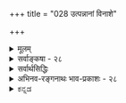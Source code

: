 +++
title = "028 उत्पन्नानां विनाशे"

+++
<details><summary>मूलम्</summary>

उत्पन्नानां विनाशे ध्रुवभवितृतया हेत्वपेक्षाविहीने जन्मन्येवोपरोधात्क्षणिकमिह जगत्सर्वमित्यप्यसारम् ।  
लिङ्गं ह्येष्यत्त्वमात्रं जननविधुरता तत्क्षणानुक्षणत्वे तत्त्वं तज्जन्यता वा तदिदमनियमासिद्धिबाधादिदूष्यम् ॥ २८ ॥
</details>

<details><summary>सर्वाङ्कषा - २८</summary>

[[62]]

पुनः विभज्य वैभाषिकोक्तं प्रकारान्तरेण जगतः क्षणिकत्वसाधनप्रकारमाशङ्कय परिहरतिउत्पन्नानामित्यादि । **विनाशे** = ध्वंसे **ध्रुवभवितृतया** = ध्रुवभावित्वेन हेतुना **हेत्वपेक्षाविहीने** = हेतुनिरपेक्षे सिद्धे सति उत्पन्नानां पदार्थानां **जन्मन्येव** = उत्पत्तिसमय एव **निरोधात्** = ध्वंसात् इह सर्वं जगत् **क्षणिकम्** = एकक्षणमात्रवर्तीति सिद्धम् । अयं भावः - नाशाख्यः कश्चन पदार्थः ध्वंसपर्यायः भावरूपोऽभावरूपो वा लौकिकपरीक्षकसर्वसंमतः दुरपह्नवः ।  

स च नित्य इत्यपि,  
अन्यथा ध्वस्तस्य पुनरुन्मज्जनप्रसङ्गः ।  
ध्वंसो यद्य् अनित्यः,  
तर्हि तस्य नाशः कदाचित् स्याद् एव ।  
एवञ्च घटस्य ध्वंसो नाम घटनाशः,  
तस्य **नाशे** = घटनाशस्य नाशे पुनः घट उज्जीवेत् ।  
घटाभावाभावो हि घट एव ।  
अतश्च नित्यत्वादेव सः हेतुनिरपेक्ष इति च स्वतस्सिद्धम् ।  
न च ध्वंसस्य नित्यत्वेऽपि उत्पत्तेर् अङ्गीकारात्,  
तस्य हेतुनिरपेक्षत्वं नास्तीति वाच्यम्;  
उत्पत्तिमतो हि नाशः अनिवार्यः ।  
अत एव हि 'जातस्य हि ध्रुवो मृत्युः' इति भवत्कूटस्थोपदेशः । न च मुद्गराघातादेः ध्वंसं प्रति कारणत्वस्य दृष्टत्वात् न निरपेक्षः ध्वंसः इति वाच्यम्; तेषाम् अभिव्यक्तिकारणत्वेनाप्युपपत्तेः । अपि च मुद्गराघातस्य ध्वंसं प्रति हेतुत्वं तवापि न हीष्टम्; अवयवविश्लेषकरण एव मुद्गराघातस्य त्वयापि पर्यवसानाङ्गीकारात् । न चान्ततः ध्वंसं प्रति प्रतियोगिनः कारणत्वस्यास्माभिरङ्गीकारात् ध्वंसस्य हेतुजन्यत्वं वर्तत एवेति वाच्यम्; पतितोऽसि मदीये जाले । ध्वंसं प्रति प्रतियोगि कारणमिति सत्यम् । ध्वंसस्य समवाय्यसमवायिकारणे तु न स्त एव । प्रतियोगि तु निमित्तकारणम् । अत एव निमित्तस्य प्रतियोगिनः सिद्धौ, ध्वंसे कारणान्तरनिरपेक्षतायाश्च भवताप्यङ्गीकारात्, कालस्य क्षेपे कारणाभावेन, जातस्य मृत्युः ध्रुवस्सिद्धः । न च कालेश्वरादृष्टादीनां कार्यसामान्यकारणानां सत्त्वान्न प्रतियोगिमात्रजन्यो ध्वंस इति वाच्यम्, कालेश्वरादिसद्भाव एव प्रमाणाभावेन, तेषां कारणत्वं हि दण्डापूपायितम् । अतश्च प्रतियोगिनि सिद्धे विवृतवदनेन ध्वंसेन स ग्रस्यत एवेति एकक्षणायूंषि सर्वाणि । अतः उत्पत्तिक्षणमात्रवर्तिनः सर्वे भावा इति जगत् सर्वं क्षणिक इति सिद्धम् । तथा चानुमानम् ' ध्वंसः हेतुनिरपेक्षः, ध्रुवभावित्वात्' इति ॥ 

तदिदं निराकरोति - इत्यप्यसारमिति ।  
कुत इत्यत्राह - लिङ्गं हीत्यादि ।  
हेतुं विकल्पयति एष्यत्त्वम् इत्यादिना ।  

उक्तानुमाने 'ध्रुवभावित्वात्' इति हेतोरर्थः कः ?  

- नियमेन आगामित्व-रूप एष्यत्त्व-सामान्यम् अर्थः ?  
- सदातनत्वम्,  
अत एवोत्पत्ति-रहितत्व-पर्यवसितं सत्ताधौव्यम् अर्थः ?  
- प्रतियोगिनः ध्वंसस्य च समानकालिकत्वमर्थः ?  
- उत प्रतियोगि-क्षणाव्यवहित-समनन्तर-कालिकत्वम् अर्थः ?  
- अथवा प्रतियोग्य्-आत्मकत्वम् एवार्थः ?  
उत प्रतियोगि-जन्यत्वम् अर्थः ?  
ध्रुव-भावि-पदस्य हि  
कथञ्चिद् एत अर्था भवन्ति ॥ 

पदानामर्थस्तु - एष्यत्त्वमात्रम्, सामान्यतः आगामित्वमर्थः । **जननविधुरता** = उत्पत्तिरहितत्वमर्थः । **ध्रुवभावि** = सदातनम् । **तत्क्षणत्वम्** = स एव क्षणः यस्य ध्वंसस्य, **तत्त्वम्** = प्रतियोगिसमानक्षणत्वमर्थः । 

[[63]]



**अनुक्षणत्वम्=तदनुक्षणत्वम्** = प्रतियोगिक्षणसमनन्तरक्षणभावित्वम् अर्थः । क्षणानुक्षणपदयोः द्वंद्वः, ततो भावप्रत्ययः, अनन्तरं प्रतियोगिवाचकतत्पदेन तत्पुरुषः । भावप्रत्ययात्पूर्वं वा तत्पुरुषः । ततश्च तत्क्षणत्वम्, तदनन्तरक्षणत्वं चार्थः । अथवा **तत्त्वम्** = प्रतियोग्यात्मकत्वमर्थः । यद्वा तज्जन्यता **वा** = प्रतियोगिजन्यत्वमर्थः ॥ एवं विकल्पितानां पक्षाणां क्रमाद्दोषानाह - तदिदमित्यादिना । तदिदमिति सामान्ये नपुंसकम् । एवं तोरर्थवर्णनम्, **अनियमासिद्धिबाधादिदूष्यम्** = **अनियमः** = व्यभिचारः । असिद्धिः प्रसिद्धा । बाघश्च प्रसिद्धः । आदिना विरोधस्य ग्रहणम् । एभिः दूष्यम् ॥ 

तत्र प्रथमे एष्यत्त्वे, अनियमः, हेतुनिरपेक्षत्वरूपसाध्यस्याभाववति हेतुसापेक्षे ध्वंसभिन्ने घटादौ एष्यत्त्वस्य सत्त्वात् व्यभिचारः ।  

द्वितीये जननविधुरत्वे, असिद्धिः । ध्वंसस्य प्रतियोगिजन्यत्वस्य सर्वसंमतत्वेन, जननविधुरत्वस्य पक्षे असिद्धिः ।  
हेत्वभाववत्पक्षः स्वरूपासिद्धिः । ननु तन्मते ध्वंसस्य नित्यत्वाङ्गीकारात् जननविधुरत्वं तत्रास्त्येवेति कथमसिद्धिरिति चेत्, न; ध्वंसस्य तत्त्वतः सामान्यरूपेण नित्यत्वेऽपि, प्रतियोगिसिद्धिसमनन्तरं तत्तत्प्रतियोगिकध्वंसत्वेन रूपेण जन्यत्वस्यावश्यकत्वात्, विशेषरूपेण जन्यत्वस्य सत्त्वात् । अन्यथा घटोत्पत्तेः पूर्वमपि घटध्वंसप्रसङ्गः । 

तृतीये, प्रतियोगिनः एकक्षणमात्रवृत्तित्वाङ्गीकारात्, प्रतियोगिना सह समानक्षणत्वाभावात् असिद्धिः । 

चतुर्थे, तदनन्तरक्षणभावित्वे सिद्धे, तस्यैव हेतुत्वरूपत्वात्, हेतुनिरपेक्षत्वविरुद्धत्वाद्धेतोः विरोधो दोषः स्पष्टः ।  
कार्याव्यवहितपूर्वक्षणवृत्तिर्हि कारणमुच्यते ।  
कारणाव्यवहितोत्तरवृत्ति चेत् कार्यम्,  
कार्याव्यवहितपूर्ववृत्तित्वमपि प्रतियोगिनिरूपितेनैव लभ्यत एवं ।  
तदेव च कारणत्वमिति ।  

पञ्चमे, ध्वंसे प्रतियोग्यात्मकत्वस्यासंभवात् हेत्वसिद्धिः स्पष्टा । 

षष्ठे, तज्-जन्यत्वे सिद्धे हेत्व्-अनपेक्षत्वं कथमुच्यते ?  
अतः विरोधः स्पष्ट एव ।  
अतश्च ध्वंसः हेत्वनपेक्षः, ध्रुवभावित्वादित्यनुमानस्यासंभवात् न क्षणिकत्वस्य सिद्धिः । ननु तदुक्तानुमानस्यास्तु दूषणम् अथापि ध्वंसः खलु न समवायिकारणापेक्षः, अनङ्गीकारात् । अत एव नासमवायिकारणमपि । एवञ्च ध्वंसं प्रति प्रतियोग्येव निमित्तकारणमिति तु सर्वसंमतम् । एवञ्च प्रतियोगिनि जाते, कारणस्य सिद्धत्वात् कुतः कार्यभूतो ध्वंसः तदैव न भवेत् । 'जातस्य हि ध्रुवो मृत्युः' इति हि न्यायः इति चेत्, उच्यते - ' नाभावो विद्यते सतः' इत्यपि तत्रैवोक्तमपि पश्य । किञ्च ध्वंसं प्रति प्रतियोगिमात्रं न हेतुः, कालेश्वरादृष्टादीनां साधारणकारणानामप्यपेक्षणात् । कालेश्वरादयो न सन्तीत्युक्तं किलेति चेत्, अत एव ते सन्त्येवेति सिद्धम् । न ह्यसतश्शशशृङ्गादावेवं चर्चा । अतश्च कूश्माण्डचौर्यकथाप्रसङ्गन्यायेन सिद्धा एव ते । अधिकं च तत्तदवसरे । अतश्च तेष्वन्यतमविलम्बेन कार्यस्य उत्पत्तिक्षण एव नाशासंभवात् न क्षणिकत्वसिद्धिः । एवं ध्वंसस्य विलम्बे, वस्तुनोऽनुवृत्तेः सिद्ध्या, स एव ' स्थिति' पदस्यार्थः । ' जातस्य हि' इत्याद्यपि, नाशस्यानिवार्यतां वक्ति, न तु प्रतियोगिसमनन्तरक्षणभाव्यताम् । अतः उक्तयुक्त्या न क्षणिकत्वसिद्धिः ॥ 

इदमन्त्रचिन्तनीयम् - दारुकाष्ठादिकं गृहाद्बहिरनावृतप्रदेशे प्रक्षिप्तं शीघ्रं नश्यति । गृहान्तः रक्षितं तु शतवर्षकालमपि तिष्ठति । विशिष्य रक्षणोपायाचरणेन ततोऽपि बहुवत्सरांस्तिष्ठेयुः । एवं शरीरमपि व्याध्यादिग्रस्तं चिकित्सारहितं चेत्, नश्यत्येव । औषधसेवादिभिस्तु रक्ष्यत इत्यप्यनुभवसिद्धम् । अन्यथा हि64 

आयुर्वेदशास्त्रमर्थशून्यमेव स्यात् । अतश्चैकमेव वस्तु द्वित्रक्षणस्थाय्यपि, द्वित्रदिनस्थायि, द्वित्रवर्षस्थायि चेत्यनुभवसिद्धम् । ततश्चैवं नाशे सहजेऽप्युपायैः कालानुवृत्तिरपि प्रत्यक्षसिद्धा । कालान्तरानुवृत्तिरेव स्थितिरुच्यते । अतश्च क्षणिकत्ववादोऽयं दुर्बल एव । सर्वाण्यपि कदाचिन्नश्यन्तीति तु सत्यम् । परन्तु कालक्षेपस्यापि सत्त्वादेतदपि सत्यमेव । अतश्च मानवबुद्ध्या निर्णेतुमशक्ये विषये, 'एवमेव ' इति निर्णयस्यासंभवात्, सकलशास्त्रव्यवहाराद्यनुसारात् वस्तुस्थैर्यमनिवार्यम् । वैराग्यार्थं क्षणिकोपदेशश्चेत्तदङ्गीकृतमेव 'आस्थानिवृत्त्यर्थमवादिबौद्धैः' इति । न तावता वस्तुस्वरूपनिर्णय इति ॥ २८ ॥
</details>

<details><summary>सर्वार्थसिद्धिः</summary>

ननु "जातस्य हि ध्रुवो मृत्युः" इति प्रसिद्धम् ।  
अतस्सतां सत्तानुबन्धी विनाशः स्वरूपवन्, न हेतुसापेक्षः झटित्य् एवापतेत् ।  
तस्मात् सर्वं क्षणिकमित्यनूद्य परिहरति- उत्पन्नानामिति ॥  
असारं-न्याय्याद् अन्यद् इत्य् अर्थः । 

तत्र हेतुं विकल्पयति- लिङ्गमिति ।  
एवं विकल्पिते यथासंभवं दोषान् आह-  
तद् इदम् इति ।  
तथा हि ।  
तत्राद्ये तावद्यत् यस्य ध्रुवं भविष्यति  
न तत् तस्य हेतु-सापेक्षं,  
नाशश् च जातानां ध्रुव-भावीत्य् उक्तं स्यात् ।  
तदा कस्यचिद् अङ्कुरस्य सामग्री-प्रवाह-वशात् ध्रुवं  
भविष्यद्भिः पत्र-पुष्पादिभिर्  
घटादीनां कपालादिभिर् अप्य् अनैकान्त्यम्,  
सर्वत्र चैकसन्तानोत्तर-क्षणैः । नहि ते तन्निरपेक्षाः ; तथा  
सति प्रागेवोपनिपाते कथं तत्र सन्तानत्वमपि ? पूर्वक्षणानामर्थक्रियाविरहात् असत्त्वं च स्यात् चार्वाकवादः । द्वितीये तु  
यद्यस्यानुत्पन्नमनुबन्धि न तद्धेत्वपेक्षम्, यथा गोरश्वापोह इति स्यात् । तथा च हेत्वसिद्धिः प्रतियोगिवत्सवोचितहेतु-  
जन्यत्वात् । मुद्गरादयोऽपि सभागसन्तानमात्रारम्भकाः, नतु नाशजनका इति चेन्न ; दीपादिसन्ताना[नाम]न्तिमध्वंसकेषु  
तदसिद्धेः । न हि तत्र विभक्तसूक्ष्मावस्थान्तरापत्तिमिच्छसि ; अन्वयव्यतिरेकाविशेषे व्यवस्थापकाभावात् । निस्स्व-  
भावतया तुच्छस्य हेत्वपेक्षाविरहो व्यवस्थापक इति चेन्न ; प्रतियोगिवदेव नियतकालतया प्रमितस्यात्यन्ततुच्छत्वायोगात्,  
खपुष्पवच्चानादित्वप्रसङ्गेन सर्वभावासिद्धिप्रसङ्गात् । ध्वंसस्य च तुच्छत्वे तत्कालेऽपि स्वकाल इव भावानां सत्त्वप्रसङ्गाच्च । तथा च क्षणभङ्गं प्रतिज्ञाय स्थिरवादं साधयसि । कीदृशं च ध्वंसस्य निस्स्वभावत्वम् ? यदि यत्किंचित्स्वभावविरहः, तत्स्वलक्षणेऽपि समानम् । सर्वस्वभावविरहस्तु ध्वंसेऽप्यसिद्धः । अन्यथा कथमस्य पक्षीकारः ? ध्वंसरूपतया सिद्धस्येति चेत्, तर्हि तत्स्वभावस्य कथं सर्वस्वभावविरहः ? अपि चास्य प्रागसत्त्वे हेत्वपेक्षा दुर्वारा ; प्राक्सत्त्वे तु भावापह्नवः । तत एवाभावस्याप्यभाव इति सर्वाभावः स्यात् । तृतीये च स एव क्षणो यस्य स तत्क्षणः तस्य भावस्तत्क्षणत्वं तदा ध्रुवभावि सहभावीत्यर्थः । अयमपि हेतुरसिद्ध एव । न च प्रध्वंसप्रतियोगिनोर्यौगपद्यसंभवः, संभवे वा भावः पश्चादपि किं न स्यात् ? अनुक्षणशव्दोपचरितस्तु हेतुरनन्तरक्षणवर्तित्वम्, तत्रापि भावोत्पत्त्यपेक्षयाऽऽनन्तर्य- विवक्षायामसिद्धिः । भावस्वरूपापेक्षया त्वानन्तर्यनियमे भाव एव हेतुः स्यादिति कथं हेतुनैरपेक्ष्यम् ? तदतिरिक्तनैरपे- क्ष्यं विवक्षितमिति चेन्न ; तद्वदेव सहकारिणामप्यवर्जनीयत्वादिति । पञ्चमे त्वसिद्धिर्व्याघातश्च । ननु कथं ध्रुवभाविशब्देन तत्त्वविवक्षा शङ्क्यते ? इत्थम्- यद्यतो भिद्यते न तत्तस्य ध्वंसः, यथा रूपस्य रसः । ध्वंसस्तु कस्यचिदेव भवतीति तदात्मकः । अतः स्वोत्पत्तावेव स्वात्मनि ध्वंसे सन्निहिते कथं क्षणान्तरं प्राप्नुयादिति । तत्रेदं ब्रूमः- ततो भिन्नस्यापि तत्प्रध्वंसत्वं यथादर्शनं स्यात् । अन्यथा भिन्नस्य भिन्नकालस्य च कारणत्वादिकमपि हीयेत ; अविशेषात् । स्वात्मन एव स्वनाशात्मकत्वे पश्चादिव स्वकालेऽपि स्वाभावसिद्धेः । स एव सर्वापह्नवस्स्यादिति । तज्जन्यत्वे हेतौ प्रतिज्ञाविरोधः । तज्जन्यत्वं हि तद्धेतुकत्वम् ; तेन कथं हेतुनैरपेक्ष्यसाधनम् ? हेत्वन्तरनैरपेक्ष्यमपि च दुर्वचमित्युक्तम् । अतः क्रमभाविसहकारिविशेषात् कार्यान्तरमिव स्वनाशमपि स्वयमुत्पादयतु नाम । न ततः क्षणिकत्वं सिध्येदिति । बाधश्चामीषां प्रागुक्तप्रत्यभिज्ञया स्पष्टः । आदिशब्दः प्रदर्शितयोरपसिद्धान्तप्रतिज्ञाविरोधयोः संग्रहार्थः ॥ २८ ॥
</details>


<details><summary>अभिनव-रङ्गनाथः भाव-प्रकाशः - २८</summary>

\*जातस्य हि ध्रुवो मृत्युरितीति - एतेन परोक्तध्रुवभावित्वहेतोः पक्षसत्त्वस्य सिद्धान्तिसंमतत्वप्रदर्शनव्याजेन गीताभाष्योक्तदिशा तत्वसंग्रहकृतो विनाशद्वैविध्यकल्पनमनुचितमिति सूचितं; तथाहि - 'उत्पत्तिविनाशादयस्सतो द्रव्यस्यावस्थाविशेषाः' इत्यादिभाष्येण उत्पाद इव विनाशोऽपि सहेतुकः असत्त्वाभाववांश्च प्रमाणप्रतिपन्न इत्यादिकं स्थापितं । धर्मधर्मिणोर्भेदः एकस्यैव कालभेदेन नानास्वभावयोगश्च संभवतीत्यत्रैव पूर्वं व्यवस्थापितं । संबन्धानुपपत्तिश्च परिहरिष्यते । अतः उत्पत्तिप्रतीतिरिव नाशसामान्यप्रतीतिः प्रमेति युक्तम् ।  
तत्वसंग्रहे तु -  
अहेतुकत्वात्किञ्चायां असन् वन्ध्यासुतादिवत् ।  
अथवाऽऽकाशवन्नित्यो न प्रकारान्तरं यतः ॥ ३७० ॥  
असत्त्वे सर्वभावानां नित्यत्वं स्यादनाशतः ।  
सर्वसंस्कारनाशित्वप्रत्ययश्चानिमित्तकः ॥ ३७१  
नित्यत्वेऽपि सहस्थानं विनाशेनाविरोधतः ।  
अजातस्य हि नाशोक्तिः नैव युक्त्यनुपातिनी ॥ ३७२  
इत्युद्योतकरोक्षेपस्य -  
तदत्र कतमं नाशं परे पर्यनुयुञ्जते?  
किं क्षणस्थायधर्माणं भावमेव तथोदितम् ॥ ३७३  
अथ भावस्वरूपस्य निवृत्तिं ध्वंससंज्ञितम्?  
पूर्वपर्यनुयोगे हि नैव किञ्चिद्विरुध्यते ॥ ३७४  
यो हि भावः क्षणस्थायी विनाश इति गीयते ।  
तं हेतुमन्तमिच्छामः पराभावात्त्वहेतुकम् ॥ ३७५  
वस्त्वनन्तरभावित्वं न तत्र त्वस्ति तादृशि ।  
चलभावस्वरूपस्य भावेनैव सहोदयात् ॥ ३७६  
अतो विनाशसद्भावान्न नित्यास्सर्वसंस्कृताः ।  
न विनाशीति बुद्धिश्च निर्निमित्ता प्रसज्यते ॥ ३७७  
भावध्वंसात्मनश्चैवं नाशस्यासत्त्वमिष्यते ।  
वस्तुरूपवियोगेन न भावाभावरूपतः ॥ ३८२  
निवृत्तिरूपताऽप्यस्मिन् विधिना नाभिधीयते ।  
वस्तुरूपानुवृत्तिश्च क्षणादूर्ध्वं निषिध्यते ॥ ३८३  
अतो व्यवस्थितं रूपं विहितं नास्य किञ्चन ।  
इति नित्यविकल्पोऽस्मिन् क्रियमाणो निरास्पदः ॥ ३८४  
इति परिहार उक्तः । अत्र पञ्चिका - द्विविधो हि विनाशो विधेः प्रतिषेधलक्षणः; तथा हि -क्षणस्थितिधर्मा भाव एव चलो विनश्यतीति कृत्वा विनाश इत्याख्यायते । यद्वा -भावस्वभावप्रच्युतिलक्षणप्रध्वंसापरनामाविनशनं विनाश इति । अत्र विचार्यते -पूर्वदेशसंबन्धवियोगपूर्वकदेशान्तरप्राप्तिदशायामेव चलनं सर्वसंप्रतिपन्नं । तदात्वे विनाशप्रतीतिर्न संप्रतिपन्ना; किंतु चलनप्रतीतिरेव । चलनं च न वस्तुनो विनाशः । वस्तुस्वभावप्रच्युतिदशायामेव विनाशप्रतीतिः । सा च चलनमादाय न विश्राम्यति । अत एव -  
प्रथमे कारणं जातमविनष्टं तदा च तत् ।  
क्षणिकत्वात्तु तत्कार्यं क्षणकाले न वर्तते ॥ ५०९  
तस्मादनष्टात्तद्धेतोः प्रथमक्षणभाविनः ।  
कार्यमुत्पद्यते शक्तौ द्वितीयक्षण एव तु ॥ ५१२  
इति भवदुक्तिसंगतिः । अस्तु धर्मधर्मिणोरभेदवादिनां भवतां चलनकाल एव विनाशः; अथापि 'भाव एव चलो विनश्यतीति कृत्वा विनाश इत्याख्यायते' इति भवदुक्त्या यो विनश्यति तद्भावरूप एव विनाश इति प्रतीयते । एवं 'जन्मतो नान्यथा स्थितिः' इत्युक्त्या जन्मकाल एव विनाशसत्ताकाल इति च । इत्थं च उत्पत्तिक्षण एव विनाशप्रतीतिरिति महदिदं चित्रं । एवं धर्मधर्मिणोर्मेदमभ्युपगच्छतः परस्योपरि -  
तथा हि नाशको हेतुर्न भावाव्यतिरेकिणः ।  
नाशस्य कारको युक्तः स्वहेतोर्भावजन्मतः ॥ ३५८  
इति भवदारोपितदोषः परावृत्य भवन्तमेवाश्रयति । पूर्वपूर्वक्षणनाशस्य उत्तरोत्तरक्षणरूपत्वाङ्गीकारे च सान्वयविनाशाङ्गीकारप्रसङ्गः । स्वभावप्रच्युतिदशायामपि श्रीभाष्यादिसिद्धान्तितस्य निरन्वयविनाशासंभवस्य अनुपदमेव व्यवस्थापयिष्यमाणतया विनाशप्रतीत्योर्वैलक्षण्ये विनिगमकविरहेण एकजातीयेनैव विनाशेन निर्वाहे एको वस्तुरूपः अन्यश्शशविषाणवदसन्निति विनाशद्वैविध्यकल्पनं स्वेच्छामात्रनिबन्धनमेव । चलनदशायामपि पूर्वोत्तरक्षणयोस्तादाम्यानभ्युपगमेन पूर्वक्षणस्य निरन्वयविनाशसंभवेन भवत्पक्षेणोभयोरसत्त्वसंभवात् स्वभावप्रच्युतिदशायां सिद्धान्तानुसारेण वस्तुनस्संभवेन उभयोर्वस्तुत्वसंभवाच्च । अतः एकस्य वस्तुभूतस्य विनाशस्य अपरस्यावस्तुभूतस्य ध्वंसस्याङ्गीकरणमनुचितमिति । एतेन -  
संतानोच्छेदरूपस्तु विनाशो यो न हेतुमान् ।  
तस्यान्तेऽपि न भावोऽस्ति तथा जन्म तु वार्यते ॥ ४३९  
विलक्षणकपालादेस्त्वादस्तु सहेतुकः ।  
सोऽप्यादौ जायते नैव तदा हेतोरसम्भवात् ॥ ४४०  
इत्युक्तिरप्यनुचितेति ।  
\*द्वितीये तु इति - धर्मधर्मिणोस्संबन्धो व्यवस्थापयिष्यते ।  
अतः -  
सर्वत्रैवानपेक्षाश्च विनाशे जन्मिनोऽस्विलाः ।  
सर्वथा नाशहेतूनां तत्राकिञ्चित्करत्वतः ॥ ३५७  
पदार्थव्यतिरिक्ते तु नाशनाम्नि कृते सति ।  
भावे हेत्वन्तरैस्तस्य न किञ्चिदुपजायते ॥ ३६०  
इत्येतत्पक्षपरिष्करणेन सिद्धान्तदूषणं न संभवतीति बोध्यम् ॥  
\*सर्वभावासिद्धीति - ध्वंसस्याहेतुकत्वासत्त्वनिस्स्वभावत्वाङ्गीकारे माध्यमिकावृत्तिबोधिचर्यावतारपञ्चिकोक्तदिशा सर्वेषामपि निस्स्वभावत्वप्रसङ्गेन - विज्ञप्तिमात्रतासिद्धिर्धीमद्भिर्विमलीकृता ।  
इत्याद्युक्तिरसङ्गतेति भावः । \*ध्वंसस्य च तुच्छत्वे इति -  
प्रध्वंसो भवतीत्येव न भावो भवतीत्ययम् ।  
अर्थः प्रत्याय्यते त्वत्र न विधिः कस्यचिन्मतः ॥ २८९  
ध्वंसनाम्नः पदार्थस्य विधाने पुनरस्य न ।  
वस्तुनो जायते किंञ्चिदित्येतत्किं निवर्तते? ॥  
इत्युक्तिरप्यनुचिता । भवताऽपि वस्तुरूपनाशाङ्गीकारेण तत्र विधिरूपताया अत्र तद्वैलक्षण्यस्य च नियामकाभावात् । ध्वंसनाम्नः पदार्थस्य विधाने वस्तुनो ध्वंसस्य च परमार्थत्वेन उभयोस्संबन्धस्संभवति । एकस्य वस्तुता अन्यस्य चावस्तुत्वं यदि तदा वस्त्ववस्तुनोस्संबन्धो न संभवति । एतेन -  
भावध्वंसात्मनोश्चैवं नाशस्यासत्त्वमिष्यते ।  
वस्तुरूपनियोगेन न भावाभावरूपतः ॥ ३८२  
इत्येतद्विवरणपञ्चिकायां 'यदि हि स्वभावनिषेघलक्षणो विनाशः तेषामसन् स्यात् तदा नित्यत्वमेषां स्यात् यावता स्वभावनिषेधलक्षणो नाशस्स्वयमसद्रूपोऽस्त्येवेति कथं नित्या भवेयुः?' इत्युक्तिरप्यपास्ता; सदसतोस्संबन्धानुपपत्तिर्बुद्धिसरे विवेचयिष्यते इति भावः ॥ २८ ॥
</details>

<details><summary>ಕನ್ನಡ</summary>

क्षणिक साधक मत्तॊन्दु वादवन्नु अनुवाद माडि निराकरिसुत्तारॆ  

> उत्पन्नानां विनाश ध्रुवभविवृतया हेत्व पेक्षा विहीने (सति)  
> जन्मन्येव उपरोधात्  
> इह सर्वं जगत् क्षणिकम्

हुट्टिद वस्तुगळ नाश  
बेरॆ कारणवन्नु अपेक्षिसदॆये  
स्वयं अनिवार्यव् आगि ऒदगुवुदरिन्द  
हुट्टिद तत्‌क्षणवे नाशवागुवुदरिन्द  
इल्लि जगत्तॆल्लवू ऒन्दु क्षणमात्रवे निल्लबल्लदु. 

बौद्ध मतदल्लि नाश ऎरडु विध.  

1) दॊण्णॆ मुन्तादवुगळिन्द घटादिगळु ऒडॆदाग आगुव नाश,  
2) प्रतिक्षणदल्लि ऎल्ल पदार्थगळू नाशवागि हॊसदागि हुट्टुवाग आगुव मॊदलिद्द वस्तुविन नाश. 

[[38]] 


मॊदलनॆयदु स्थूल,  
ऎल्लरिगू अनुभवसिद्ध.  
ऎरडनॆयदु सूक्ष्म,  

> ध्वंसः हेतु-निरपेक्षः,  
ध्रुवभावित्वात् ' 

ऎम्ब अनुमानदिन्द सिद्ध.  

ई ऎरडन्नू अवरु निरन्वय-विनाशव् ऎन्नुवरु.  
अन्दरॆ आ वस्तु नाशवाद मेलॆ  
याव रीतियल्लि मुन्दुवरियुवुदिल्ल.  

सिद्धान्तदल्लि याव वस्तुवे नाशवादरू  
रूपान्तरदिन्द अदु मुन्दुवरियुत्तदॆ.+++(5)+++  
याव रीतियल्लि मुन्दु वरियद सम्पूर्णवाद नाश  
यावुदक्कू बरुवुदिल्ल.  
इदन्नु सान्वय-विनाशवॆन्नुवरु.+++(5)+++ 

वस्तु नाशव् आगलु  
बेरॆयॊन्दु वस्तु कारणवल्ल.  
तानु हुट्टुवुदे  
तन्न नाशक्कॆ कारणवागुत्तदॆ.  
*जातस्य हि ध्रुवो मृत्युः' ऎम्ब न्याय प्रसिद्ध.  
तार्किकरू ध्वंसक्कॆ प्रतियोगि कारण ऎन्नुत्तारॆ.  
घटध्वंसक्कॆ घटवे कारण.+++(5)+++  
आद्दरिन्द घट हुट्टिद तत्क्षण  
कारणसिद्धवाद्दरिन्द  
घट ध्वंस आगले बेकागुत्तदॆ.  
इल्लदिद्दरॆ ऎन्दू अदर नाशवागुवन्तॆये इल्ल.  
इदन्नु अहेतुक ध्वासवादवॆन्नुवरु.  
इदरिन्द, हुट्टिद प्रतियॊन्दु वस्तुवू मरुक्षणदल्ले नशिसुवुदु अनिवार्यवाद्दरिन्द  
क्षणिकत्व तन्नष्टिगॆ सिद्धवागुत्तदॆ.  
इदु हिन्दॆ हेळिद अनुमानद सार. 


"इत्यपि असारं"- ई वादवू सह समर्थनीयवल्ल.  

एतक्कॆन्दरॆ  

> लिङ्गं एष्यत्त्वमात्रं जननविधुरता तत्-क्षणानुक्षणतो तं तज्जन्यता वा तदिदं अनियमासिद्धि-बाधादिदष्यं हि 

हेतु-वागिरुव ध्रुव-भावित्व-एष्यत्त्वादि यावरूपद्दे आदरू  
व्यभिचार, असिद्धि, बाध मुन्ताद दोषगळिन्द कूडिद्दाग् इदॆ. 

'ध्रुवभावित्वात्' ऎम्ब हेतु-वाचक-पदक्कॆ,  

1) आगिये आगुवुदु,  
2) ऎन्दू इरुवुदु, (उत्पत्तिरहित), 
3) प्रतियोगि हुट्टिद क्षण बरुवुदु 
4) प्रतियोगि हुट्टिद मरुक्षण बरुवुदु, 
5) प्रतियोगि स्वरूपवाग् इरुवुदु, 
6) प्रतियोगियिन्द हुट्टुवुदु 

ऎन्दु अनेक अर्थगळन्नु हेळ बहुदु. 

मॊदलनॆय अर्थदल्लि हेत्वनपेक्षत्वव् ऎम्ब साध्यविल्लद हेतु  
सापेक्षवाद-घटादिगळल्लि हेतुव् इरुवुदरिन्द  
व्यभिचार-दोष स्पष्ट. 

[[39]] 

ऎरडनॆयदरल्लि -  
हेतु, वादि प्रतिवादि इब्बरिगू सम्मत वागिरबेकुगुत्तदॆ.  
सिद्धान्तदल्लि ध्वंसक्कॆ उत्पत्तियन्नु ऒप्पलागिदॆ.  
इदरिन्द “ऎन्दू इरुवुदु' ऎम्ब हेतु सिद्धिसद कारण असिद्धि ऎम्ब दोष बरुत्तदॆ. 

मूरनॆयदरल्लि प्रतियोगियाद घटादिगळु हुट्टुव क्षणदल्ले ध्वंसवू बरबेकागुवुदरिन्द  
हेतुवे असिद्धवागि हिन्दिनन्तॆये असिद्धि दोष बरुत्तदॆ. 

नाल्कनॆयदरल्लि  
'यावुदर अनन्तर यावुदु हुट्टुवुदो,  
अदे अदक्कॆ कारणवागुत्तदॆ'  
ऎम्ब नियमविरुवुदरिन्द  
ध्वंसक्कॆ हेतु सापेक्षत्व बरुत्तदॆ.  
इदरिन्द विरोधवॆम्ब दोष सिद्ध. 

ऐदनॆयदरल्लि प्रतियोगियू ध्वंसवू  
परस्पर शत्रुगळाद्दरिन्द  
ध्वंस प्रतियोगि-स्वरूपवागलु  
ऎन्दू साध्यविल्लवागुव कारण  
हेतु असिद्धवागुत्तदॆ. 

आरनॆयदरल्लि -  
ध्वंस प्रतियोगियिन्द हुट्टुवुदरिन्द  
हेतु निरपेक्ष,  
ऎम्ब वाद परस्पर विरुद्धवागुवुदु स्पष्ट.  
'प्रतियोगियिन्द हुट्टुवुदु' ऎन्द मेलॆ  
ध्वंस प्रतियोगि सापेक्ष ऎन्दु ऒप्पबेकु.  
हीग् इरुवाग  
'ध्वंस हेतुनिरपेक्ष' ऎन्दरॆ विरोध स्पष्ट. 

हीगॆ ई अनुमान  
अनेक दोषगळिन्द कूडिरुवुदरिन्द  
वस्तुगळिगॆ क्षणिकत्व साधन क्रम  
यावुदू समर्थनीयवल्ल ॥ २८ ॥ 
</details>
